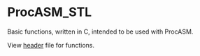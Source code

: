 # ProcASM_STL
Basic functions, written in C, intended to be used with ProcASM.

View [header](stl.c) file for functions.
